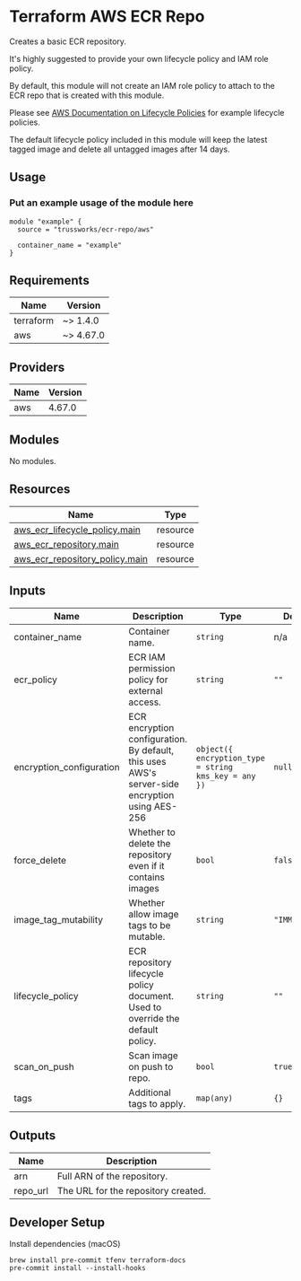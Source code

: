 # Terraform AWS ECR Repo

Creates a basic ECR repository.

It's highly suggested to provide your own lifecycle policy and IAM role policy.

By default, this module will not create an IAM role policy to attach to the ECR repo that is created with this module.

Please see [AWS Documentation on Lifecycle Policies](https://docs.aws.amazon.com/AmazonECR/latest/userguide/LifecyclePolicies.html) for example lifecycle policies.

The default lifecycle policy included in this module will keep the latest tagged image and delete all untagged images after 14 days.

## Usage

### Put an example usage of the module here

```hcl
module "example" {
  source = "trussworks/ecr-repo/aws"

  container_name = "example"
}
```

<!-- BEGIN_TF_DOCS -->
## Requirements

| Name | Version |
|------|---------|
| terraform | ~> 1.4.0 |
| aws | ~> 4.67.0 |

## Providers

| Name | Version |
|------|---------|
| aws | 4.67.0 |

## Modules

No modules.

## Resources

| Name | Type |
|------|------|
| [aws_ecr_lifecycle_policy.main](https://registry.terraform.io/providers/hashicorp/aws/latest/docs/resources/ecr_lifecycle_policy) | resource |
| [aws_ecr_repository.main](https://registry.terraform.io/providers/hashicorp/aws/latest/docs/resources/ecr_repository) | resource |
| [aws_ecr_repository_policy.main](https://registry.terraform.io/providers/hashicorp/aws/latest/docs/resources/ecr_repository_policy) | resource |

## Inputs

| Name | Description | Type | Default | Required |
|------|-------------|------|---------|:--------:|
| container\_name | Container name. | `string` | n/a | yes |
| ecr\_policy | ECR IAM permission policy for external access. | `string` | `""` | no |
| encryption\_configuration | ECR encryption configuration. By default, this uses AWS's server-side encryption using AES-256 | ```object({ encryption_type = string kms_key = any })``` | `null` | no |
| force\_delete | Whether to delete the repository even if it contains images | `bool` | `false` | no |
| image\_tag\_mutability | Whether allow image tags to be mutable. | `string` | `"IMMUTABLE"` | no |
| lifecycle\_policy | ECR repository lifecycle policy document. Used to override the default policy. | `string` | `""` | no |
| scan\_on\_push | Scan image on push to repo. | `bool` | `true` | no |
| tags | Additional tags to apply. | `map(any)` | `{}` | no |

## Outputs

| Name | Description |
|------|-------------|
| arn | Full ARN of the repository. |
| repo\_url | The URL for the repository created. |
<!-- END_TF_DOCS -->

## Developer Setup

Install dependencies (macOS)

```shell
brew install pre-commit tfenv terraform-docs
pre-commit install --install-hooks
```

